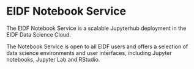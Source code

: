# EIDF Notebook Service

The EIDF Notebook Service is a scalable Jupyterhub deployment in the EIDF Data Science Cloud.

The Notebook Service is open to all EIDF users and offers a selection of data science environments
and user interfaces, including Jupyter notebooks, Jupyter Lab and RStudio.
